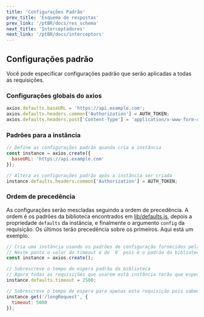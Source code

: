 ```yaml
---
title: 'Configurações Padrão'
prev_title: 'Esquema de respostas'
prev_link: '/ptBR/docs/res_schema'
next_title: 'Interceptadores'
next_link: '/ptBR/docs/interceptors'
---
```


## Configurações padrão

Você pode especificar configurações padrão que serão aplicadas a todas as requisições.

### Configurações globais do axios

```js
axios.defaults.baseURL = 'https://api.example.com';
axios.defaults.headers.common['Authorization'] = AUTH_TOKEN;
axios.defaults.headers.post['Content-Type'] = 'application/x-www-form-urlencoded';
```

### Padrões para a instância

```js
// Define as configurações padrão quando cria a instância
const instance = axios.create({
  baseURL: 'https://api.example.com'
});

// Altera as configurações padrão após a instância ser criada
instance.defaults.headers.common['Authorization'] = AUTH_TOKEN;
```

### Ordem de precedência

As configurações serão mescladas seguindo a ordem de precedência. A ordem é os padrões da biblioteca encontrados em [lib/defaults.js](https://github.com/axios/axios/blob/main/lib/defaults.js#L28), depois a propriedade `defaults` da instância, e finalmente o argumento `config` da requisição. Os últimos terão precedência sobre os primeiros. Aqui está um exemplo.

```js
// Cria uma instância usando os padrões de configuração fornecidos pela biblioteca
// Neste ponto o valor do timeout é de `0` pois é o padrão da biblioteca
const instance = axios.create();

// Sobrescreve o tempo de espera padrão da biblioteca
// Agora todas as requisições que usarem está instância terão que esperar 2.5 segundos antes do tempo se esgotar
instance.defaults.timeout = 2500;

// Sobrescreve o tempo de espera para apenas esta requisição pois sabemos que ela é demorada
instance.get('/longRequest', {
  timeout: 5000
});
```
